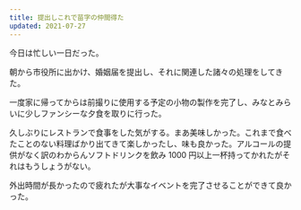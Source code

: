 ```yaml
---
title: 提出しこれで苗字の仲間得た
updated: 2021-07-27
---
```


今日は忙しい一日だった。

朝から市役所に出かけ、婚姻届を提出し、それに関連した諸々の処理をしてきた。

一度家に帰ってからは前撮りに使用する予定の小物の製作を完了し、みなとみらいに少しファンシーな夕食を取りに行った。

久しぶりにレストランで食事をした気がする。まあ美味しかった。これまで食べたことのない料理ばかり出てきて楽しかったし、味も良かった。アルコールの提供がなく訳のわからんソフトドリンクを飲み 1000 円以上一杯持ってかれたがそれはもうしょうがない。

外出時間が長かったので疲れたが大事なイベントを完了させることができて良かった。
